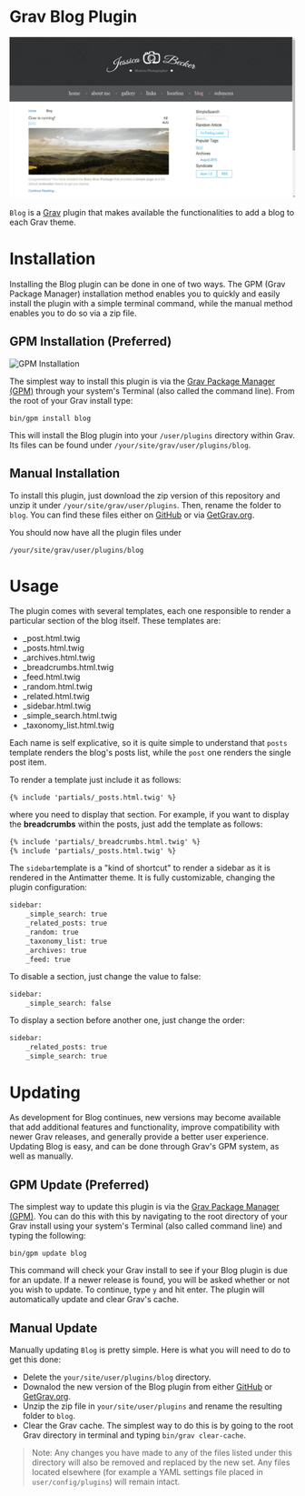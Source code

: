 # Grav Blog Plugin

![Screenshot](README.jpg)

`Blog` is a [Grav](http://github.com/getgrav/grav) plugin that makes available the functionalities to add a blog to each Grav theme.

# Installation

Installing the Blog plugin can be done in one of two ways. The GPM (Grav Package Manager) installation method enables you to quickly and easily install the plugin with a simple terminal command, while the manual method enables you to do so via a zip file. 

## GPM Installation (Preferred)

![GPM Installation](assets/readme_1.png)

The simplest way to install this plugin is via the [Grav Package Manager (GPM)](http://learn.getgrav.org/advanced/grav-gpm) through your system's Terminal (also called the command line).  From the root of your Grav install type:

    bin/gpm install blog

This will install the Blog plugin into your `/user/plugins` directory within Grav. Its files can be found under `/your/site/grav/user/plugins/blog`.

## Manual Installation

To install this plugin, just download the zip version of this repository and unzip it under `/your/site/grav/user/plugins`. Then, rename the folder to `blog`. You can find these files either on [GitHub](https://github.com/giansi/grav-plugin-blog) or via [GetGrav.org](http://getgrav.org/downloads/plugins#extras).

You should now have all the plugin files under

    /your/site/grav/user/plugins/blog

# Usage

The plugin comes with several templates, each one responsible to render a particular section of the blog itself. These templates are:

- _post.html.twig
- _posts.html.twig
- _archives.html.twig
- _breadcrumbs.html.twig
- _feed.html.twig
- _random.html.twig
- _related.html.twig
- _sidebar.html.twig
- _simple_search.html.twig
- _taxonomy_list.html.twig

Each name is self explicative, so it is quite simple to understand that `posts` template renders the blog's posts list, while the `post` one renders the single post item.

To render a template just include it as follows:

    {% include 'partials/_posts.html.twig' %}

where you need to display that section. For example, if you want to display the **breadcrumbs** within the posts, just add the template as follows:

    {% include 'partials/_breadcrumbs.html.twig' %}
    {% include 'partials/_posts.html.twig' %}

The `sidebar`template is a "kind of shortcut" to render a sidebar as it is rendered in the Antimatter theme. It is fully customizable, changing the plugin configuration:
        
    sidebar:
        _simple_search: true
        _related_posts: true
        _random: true
        _taxonomy_list: true
        _archives: true
        _feed: true

To disable a section, just change the value to false:

    sidebar:
        _simple_search: false

To display a section before another one, just change the order:

    sidebar:
        _related_posts: true
        _simple_search: true


# Updating

As development for Blog continues, new versions may become available that add additional features and functionality, improve compatibility with newer Grav releases, and generally provide a better user experience. Updating Blog is easy, and can be done through Grav's GPM system, as well as manually.

## GPM Update (Preferred)

The simplest way to update this plugin is via the [Grav Package Manager (GPM)](http://learn.getgrav.org/advanced/grav-gpm). You can do this with this by navigating to the root directory of your Grav install using your system's Terminal (also called command line) and typing the following:

    bin/gpm update blog

This command will check your Grav install to see if your Blog plugin is due for an update. If a newer release is found, you will be asked whether or not you wish to update. To continue, type `y` and hit enter. The plugin will automatically update and clear Grav's cache.

## Manual Update

Manually updating `Blog` is pretty simple. Here is what you will need to do to get this done:

* Delete the `your/site/user/plugins/blog` directory.
* Downalod the new version of the Blog plugin from either [GitHub](https://github.com/giansi/grav-plugin-blog) or [GetGrav.org](http://getgrav.org/downloads/plugins#extras).
* Unzip the zip file in `your/site/user/plugins` and rename the resulting folder to `blog`.
* Clear the Grav cache. The simplest way to do this is by going to the root Grav directory in terminal and typing `bin/grav clear-cache`.

> Note: Any changes you have made to any of the files listed under this directory will also be removed and replaced by the new set. Any files located elsewhere (for example a YAML settings file placed in `user/config/plugins`) will remain intact.
